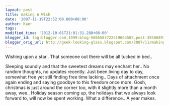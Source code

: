 ```yaml
---
layout: post
title: making A Wish
date: '2007-11-19T22:52:00.000+08:00'
author: Kaer
tags: 
modified_time: '2012-10-01T21:01:31.288+08:00'
blogger_id: tag:blogger.com,1999:blog-5086583722519664585.post-3958689176151237815
blogger_orig_url: http://geek-looking-glass.blogspot.com/2007/11/making-wish.html
---
```


Wishing upon a star.. 
That someone out there will be all tucked in bed.. 

Sleeping soundly and that the sweetest dreams may enchant her.. 
No random thoughts, no updates recently. Just been living day to day, somewhat 
free yet still finding free time lacking.. Days of attachment once again 
ending and saying goodbye to this freedom once more. Gosh, christmas is just 
around the corner too, with it slightly more than a month away, wee.. Holiday 
season coming up, the holidays that we always look forward to, will now be 
spent working. What a difference.. A year makes. 